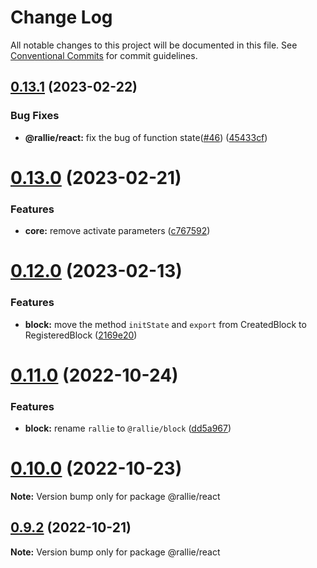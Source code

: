 # Change Log

All notable changes to this project will be documented in this file.
See [Conventional Commits](https://conventionalcommits.org) for commit guidelines.

## [0.13.1](https://github.com/ralliejs/rallie/compare/v0.13.0...v0.13.1) (2023-02-22)

### Bug Fixes

- **@rallie/react:** fix the bug of function state([#46](https://github.com/ralliejs/rallie/issues/46)) ([45433cf](https://github.com/ralliejs/rallie/commit/45433cfa657e735115d3841a05ad63652bad5f3d))

# [0.13.0](https://github.com/ralliejs/rallie/compare/v0.12.0...v0.13.0) (2023-02-21)

### Features

- **core:** remove activate parameters ([c767592](https://github.com/ralliejs/rallie/commit/c767592e1cc062be2b29cd20abe9a92bf3f474ab))

# [0.12.0](https://github.com/ralliejs/rallie/compare/v0.11.0...v0.12.0) (2023-02-13)

### Features

- **block:** move the method `initState` and `export` from CreatedBlock to RegisteredBlock ([2169e20](https://github.com/ralliejs/rallie/commit/2169e2017304b47bffdb7a1982f9e31aaac17d6e))

# [0.11.0](https://github.com/ralliejs/rallie/compare/v0.10.0...v0.11.0) (2022-10-24)

### Features

- **block:** rename `rallie` to `@rallie/block` ([dd5a967](https://github.com/ralliejs/rallie/commit/dd5a967726992866df60df5cbf213520ccdda847))

# [0.10.0](https://github.com/ralliejs/rallie/compare/v0.9.2...v0.10.0) (2022-10-23)

**Note:** Version bump only for package @rallie/react

## [0.9.2](https://github.com/ralliejs/rallie/compare/v0.9.1...v0.9.2) (2022-10-21)

**Note:** Version bump only for package @rallie/react
